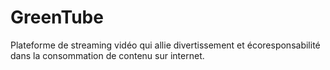 # GreenTube
Plateforme de streaming vidéo qui allie divertissement et écoresponsabilité dans la consommation de contenu sur internet.
